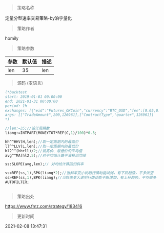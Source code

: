 
> 策略名称

定量分型速率交易策略-by泊宇量化

> 策略作者

homily



> 策略参数



|参数|默认值|描述|
|----|----|----|
|len|35|len|


> 源码 (麦语言)

``` pascal
(*backtest
start: 2019-01-01 00:00:00
end: 2021-01-31 00:00:00
period: 1h
exchanges: [{"eid":"Futures_OKCoin","currency":"BTC_USD","fee":[0.05,0.05]}]
args: [["TradeAmount",200,126961],["ContractType","quarter",126961]]
*)

//len:=35;//设计周期数
liang:=INTPART(MONEYTOT*REF(C,1)/100)*0.5;

hh^^HHV(H,len);//取一定周期内的最高价
ll^^LLV(L,len);//取一定周期内的最低价
hl2^^(hh+ll)/2;//最高价、最低价的平均值
avg^^MA(hl2,5);//对平均值计算平滑移动均线

ss:SLOPE(avg,len);// 对均线计算回归斜率

ss<REF(ss,1),SPK(liang*2);//当斜率变小说明行情动能减弱，有下跌趋势，平多做空
ss>REF(ss,1),BPK(liang);//当斜率变大说明行情动能不断增加，有上升趋势，平空做多
AUTOFILTER;



```

> 策略出处

https://www.fmz.com/strategy/183416

> 更新时间

2021-02-08 13:47:31
